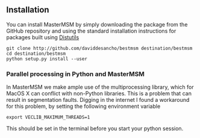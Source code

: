 ## Installation
You can install MasterMSM by simply downloading the package from the GitHub
repository and using the standard installation instructions for packages built
using [Distutils](https://docs.python.org/2/distutils/index.html)

```
git clone http://github.com/daviddesancho/bestmsm destination/bestmsm
cd destination/bestmsm
python setup.py install --user
```
### Parallel processing in Python and MasterMSM
In MasterMSM we make ample use of the multiprocessing library, which for 
MacOS X can conflict with non-Python libraries. This is a problem that
can result in segmentation faults. Digging in the internet I found a 
workaround for this problem, by setting the following environment 
variable

```
export VECLIB_MAXIMUM_THREADS=1
```

This should be set in the terminal before you start your python session.
